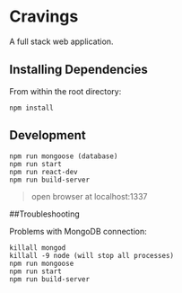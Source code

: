 # Cravings

A full stack web application. 

## Installing Dependencies

From within the root directory:

```
npm install
```

## Development

```
npm run mongoose (database)
npm run start
npm run react-dev
npm run build-server
```
> open browser at localhost:1337

##Troubleshooting

Problems with MongoDB connection:

```
killall mongod
killall -9 node (will stop all processes)
npm run mongoose
npm run start
npm run build-server
```
